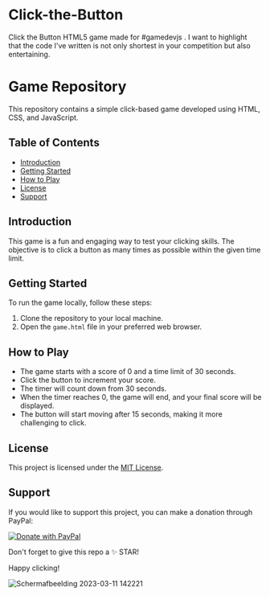 # Click-the-Button
Click the Button HTML5 game made for #gamedevjs . I want to highlight that the code I've written is not only shortest in your competition but also entertaining.

# Game Repository

This repository contains a simple click-based game developed using HTML, CSS, and JavaScript.

## Table of Contents

- [Introduction](#introduction)
- [Getting Started](#getting-started)
- [How to Play](#how-to-play)
- [License](#license)
- [Support](#support)

## Introduction

This game is a fun and engaging way to test your clicking skills. The objective is to click a button as many times as possible within the given time limit.

## Getting Started

To run the game locally, follow these steps:

1. Clone the repository to your local machine.
2. Open the `game.html` file in your preferred web browser.

## How to Play

- The game starts with a score of 0 and a time limit of 30 seconds.
- Click the button to increment your score.
- The timer will count down from 30 seconds.
- When the timer reaches 0, the game will end, and your final score will be displayed.
- The button will start moving after 15 seconds, making it more challenging to click.

## License

This project is licensed under the [MIT License](LICENSE).

## Support

If you would like to support this project, you can make a donation through PayPal:

[![Donate with PayPal](https://img.shields.io/badge/Donate-PayPal-blue)](https://www.paypal.com/donate/?business=P9L4Y9YQYEW3Y&no_recurring=0&currency_code=EUR)

Don't forget to give this repo a ✨ STAR!

Happy clicking!



![Schermafbeelding 2023-03-11 142221](https://user-images.githubusercontent.com/24913656/224487270-56a479c0-4be2-45d4-bedf-a29407fa14bc.png)

